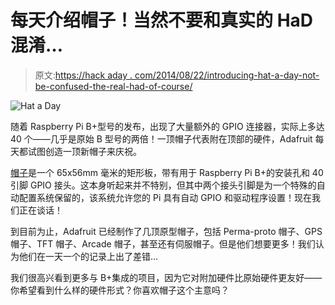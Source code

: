 # 每天介绍帽子！当然不要和真实的 HaD 混淆…

> 原文:[https://hack aday . com/2014/08/22/introducing-hat-a-day-not-be-confused-the-real-had-of-course/](https://hackaday.com/2014/08/22/introducing-hat-a-day-not-to-be-confused-with-the-real-had-of-course/)

![Hat a Day](../Images/30f9110f67a17a1251f5ab40bee55e4c.png)

随着 Raspberry Pi B+型号的发布，出现了大量额外的 GPIO 连接器，实际上多达 40 个——几乎是原始 B 型号的两倍！一顶帽子代表附在顶部的硬件，Adafruit 每天都试图创造一顶新帽子来庆祝。

[帽子](http://www.raspberrypi.org/introducing-raspberry-pi-hats/)是一个 65x56mm 毫米的矩形板，带有用于 Raspberry Pi B+的安装孔和 40 引脚 GPIO 接头。这本身听起来并不特别，但其中两个接头引脚是为一个特殊的自动配置系统保留的，该系统允许您的 Pi 具有自动 GPIO 和驱动程序设置！现在我们正在谈话！

到目前为止，Adafruit 已经制作了几顶原型帽子，包括 Perma-proto 帽子、GPS 帽子、TFT 帽子、Arcade 帽子，甚至还有伺服帽子。但是他们想要更多！我们认为他们在一天一个的记录上出了差错…

我们很高兴看到更多与 B+集成的项目，因为它对附加硬件比原始硬件更友好——你希望看到什么样的硬件形式？你喜欢帽子这个主意吗？